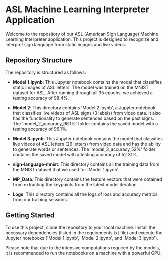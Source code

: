 # ASL Machine Learning Interpreter Application

Welcome to the repository of our ASL (American Sign Language) Machine Learning Interpreter application. This project is designed to recognize and interpret sign language from static images and live videos. 

## Repository Structure

The repository is structured as follows:

- **Model 1.ipynb**: This Jupyter notebook contains the model that classifies static images of ASL letters. The model was trained on the MNIST dataset for ASL. After running through all 35 epochs, we achieved a testing accuracy of 98.4%.

- **Model 2**: This directory contains 'Model 2.ipynb', a Jupyter notebook that classifies live videos of ASL signs (3 labels) from video data. It also has the functionality to generate sentences based on the past signs. The 'model_2_accuracy_96.1%' folder contains the saved model with a testing accuracy of 96.1%.

- **Model 3.ipynb**: This Jupyter notebook contains the model that classifies live videos of ASL letters (26 letters) from video data and has the ability to generate words or sentences. The 'model_3_accuracy_52%' folder contains the saved model with a testing accuracy of 52.31%.

- **sign-language-mnist**: This directory contains all the training data from the MNIST dataset that we used for 'Model 1.ipynb'.

- **MP_Data**: This directory contains the feature vectors that were obtained from extracting the keypoints from the latest model iteration.

- **Logs**: This directory contains all the logs of loss and accuracy metrics from our training sessions.

## Getting Started

To use this project, clone the repository to your local machine. Install the necessary dependencies (listed in the requirements.txt file) and execute the Jupyter notebooks ('Model 1.ipynb', 'Model 2.ipynb', and 'Model 3.ipynb').

Please note that due to the intensive computations required by the models, it is recommended to run the notebooks on a machine with a powerful GPU.

